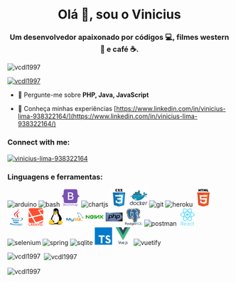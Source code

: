 <h1 align="center">Olá 👋, sou o Vinicius</h1>
<h3 align="center">Um desenvolvedor apaixonado por códigos 💻, filmes western 🤠 e café ☕.</h3>

<p align="left">
    <img src="https://komarev.com/ghpvc/?username=vcdl1997&label=Profile%20views&color=0e75b6&style=flat" alt="vcdl1997" />
</p>

<p align="left">
    <a href="https://github.com/ryo-ma/github-profile-trophy">
        <img src="https://github-profile-trophy.vercel.app/?username=vcdl1997" alt="vcdl1997" />
    </a>
</p>

- 💬 Pergunte-me sobre **PHP, Java, JavaScript**

- 📄 Conheça minhas experiências [https://www.linkedin.com/in/vinicius-lima-938322164/](https://www.linkedin.com/in/vinicius-lima-938322164/)

<h3 align="left">Connect with me:</h3>
<p align="left">
    <a href="https://linkedin.com/in/vinicius-lima-938322164" target="blank"><img align="center" src="https://raw.githubusercontent.com/rahuldkjain/github-profile-readme-generator/master/src/images/icons/Social/linked-in-alt.svg" alt="vinicius-lima-938322164" height="30" width="40" /></a>
</p>

<h3 align="left">Linguagens e ferramentas:</h3>
<p>
    <img src="https://cdn.worldvectorlogo.com/logos/arduino-1.svg" alt="arduino" width="40" height="40"/>
    <img src="https://www.vectorlogo.zone/logos/gnu_bash/gnu_bash-icon.svg" alt="bash" width="40" height="40"/>
    <img src="https://raw.githubusercontent.com/devicons/devicon/master/icons/bootstrap/bootstrap-plain-wordmark.svg" alt="bootstrap" width="40" height="40"/> 
    <img src="https://www.chartjs.org/media/logo-title.svg" alt="chartjs" width="40" height="40"/> 
    <img src="https://raw.githubusercontent.com/devicons/devicon/master/icons/css3/css3-original-wordmark.svg" alt="css3" width="40" height="40"/>
    <img src="https://raw.githubusercontent.com/devicons/devicon/master/icons/docker/docker-original-wordmark.svg" alt="docker" width="40" height="40"/>
    <img src="https://www.vectorlogo.zone/logos/git-scm/git-scm-icon.svg" alt="git" width="40" height="40"/> 
    <img src="https://www.vectorlogo.zone/logos/heroku/heroku-icon.svg" alt="heroku" width="40" height="40"/> 
    <img src="https://raw.githubusercontent.com/devicons/devicon/master/icons/html5/html5-original-wordmark.svg" alt="html5" width="40" height="40"/>
    <img src="https://raw.githubusercontent.com/devicons/devicon/master/icons/java/java-original.svg" alt="java" width="40" height="40"/>
    <img src="https://raw.githubusercontent.com/devicons/devicon/master/icons/laravel/laravel-plain-wordmark.svg" alt="laravel" width="40" height="40"/>
    <img src="https://raw.githubusercontent.com/devicons/devicon/master/icons/linux/linux-original.svg" alt="linux" width="40" height="40"/> 
    <img src="https://raw.githubusercontent.com/devicons/devicon/master/icons/mysql/mysql-original-wordmark.svg" alt="mysql" width="40" height="40"/>
    <img src="https://raw.githubusercontent.com/devicons/devicon/master/icons/nginx/nginx-original.svg" alt="nginx" width="40" height="40"/>
    <img src="https://raw.githubusercontent.com/devicons/devicon/master/icons/php/php-original.svg" alt="php" width="40" height="40"/>
    <img src="https://raw.githubusercontent.com/devicons/devicon/master/icons/postgresql/postgresql-original-wordmark.svg" alt="postgresql" width="40" height="40"/> 
    <img src="https://www.vectorlogo.zone/logos/getpostman/getpostman-icon.svg" alt="postman" width="40" height="40"/> 
    <img src="https://raw.githubusercontent.com/devicons/devicon/master/icons/react/react-original-wordmark.svg" alt="react" width="40" height="40"/> 
    <img src="https://raw.githubusercontent.com/detain/svg-logos/780f25886640cef088af994181646db2f6b1a3f8/svg/selenium-logo.svg" alt="selenium" width="40" height="40"/> 
    <img src="https://www.vectorlogo.zone/logos/springio/springio-icon.svg" alt="spring" width="40" height="40"/> 
    <img src="https://www.vectorlogo.zone/logos/sqlite/sqlite-icon.svg" alt="sqlite" width="40" height="40"/> 
    <img src="https://raw.githubusercontent.com/devicons/devicon/master/icons/typescript/typescript-original.svg" alt="typescript" width="40" height="40"/> 
    <img src="https://raw.githubusercontent.com/devicons/devicon/master/icons/vuejs/vuejs-original-wordmark.svg" alt="vuejs" width="40" height="40"/>
    <img src="https://bestofjs.org/logos/vuetify.svg" alt="vuetify" width="40" height="40"/> 
</p>

<p>
    <img align="left" src="https://github-readme-stats.vercel.app/api/top-langs?username=vcdl1997&show_icons=true&locale=en&layout=compact" alt="vcdl1997" />
</p>
<p>
    &nbsp;
    <img align="center" src="https://github-readme-stats.vercel.app/api?username=vcdl1997&show_icons=true&locale=en" alt="vcdl1997" />
</p>
<p>
    <img align="center" src="https://github-readme-streak-stats.herokuapp.com/?user=vcdl1997&" alt="vcdl1997" />
</p>
